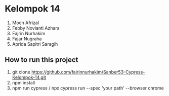 # Kelompok 14
1. Moch Afrizal 
2. Febby Novianti Azhara
3. Fajrin Nurhakim
4. Fajar Nugraha
5. Aprida Sapitri Saragih 


## How to run this project
1. git clone https://github.com/fajrinnurhakim/Sanber53-Cypress-Kelompok-14.git
2. npm install
3. npm run cypress / npx cypress run --spec 'your path' --browser chrome